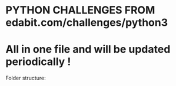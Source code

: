 # PYTHON CHALLENGES FROM edabit.com/challenges/python3
# All in one file and will be updated periodically !

Folder structure: